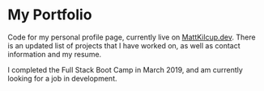 # My Portfolio

Code for my personal profile page, currently live on [MattKilcup.dev](https://MattKilcup.dev). There is an updated list of projects that I have worked on, as well as contact information and my resume.

I completed the Full Stack Boot Camp in March 2019, and am currently looking for a job in development.